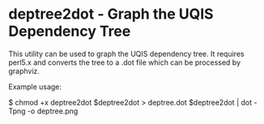 deptree2dot - Graph the UQIS Dependency Tree
==============================================

This utility can be used to graph the UQIS dependency tree. It
requires perl5.x and converts the tree to a .dot file which can be
processed by graphviz.

Example usage:

$ chmod +x deptree2dot
$deptree2dot > deptree.dot
$deptree2dot | dot -Tpng -o deptree.png
